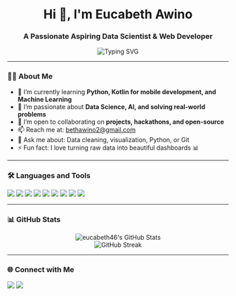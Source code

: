 <h1 align="center">Hi 👋, I'm Eucabeth Awino</h1>
<h3 align="center">A Passionate Aspiring Data Scientist & Web Developer</h3>

<p align="center">
  <img src="https://readme-typing-svg.demolab.com?font=Fira+Code&duration=3000&pause=1000&color=F74C00&center=true&vCenter=true&width=435&lines=👩‍💻+Lover+of+Code+%26+Data;🌍+Learning+Machine+Learning+%26+Python;📈+Exploring+Data+Visualization+%26+AI" alt="Typing SVG" />
</p>

---

### 👩‍💻 About Me

- 🔭 I’m currently learning **Python, Kotlin for mobile development, and Machine Learning**
- 🌱 I’m passionate about **Data Science, AI, and solving real-world problems**
- 🤝 I’m open to collaborating on **projects, hackathons, and open-source**
- 📫 Reach me at: [bethawino2@gmail.com](mailto:bethawino2@gmail.com)
- 💬 Ask me about: Data cleaning, visualization, Python, or Git
- ⚡ Fun fact: I love turning raw data into beautiful dashboards 📊

---

### 🛠️ Languages and Tools

<p align="left">
  <img src="https://img.shields.io/badge/Python-3670A0?style=for-the-badge&logo=python&logoColor=white" />
  <img src="https://img.shields.io/badge/SQL-025E8C?style=for-the-badge&logo=postgresql&logoColor=white" />
  <img src="https://img.shields.io/badge/Excel-217346?style=for-the-badge&logo=microsoft-excel&logoColor=white" />
  <img src="https://img.shields.io/badge/VSCode-007ACC?style=for-the-badge&logo=visual-studio-code&logoColor=white" />
  <img src="https://img.shields.io/badge/Git-F05032?style=for-the-badge&logo=git&logoColor=white" />
  <img src="https://img.shields.io/badge/R-276DC3?style=for-the-badge&logo=r&logoColor=white" />
  <img src="https://img.shields.io/badge/Kotlin-0095D5?style=for-the-badge&logo=kotlin&logoColor=white" />
  <img src="https://img.shields.io/badge/JavaScript-F7DF1E?style=for-the-badge&logo=javascript&logoColor=black" />
  <img src="https://img.shields.io/badge/React-61DAFB?style=for-the-badge&logo=react&logoColor=black" />
</p>


---

### 📊 GitHub Stats

<p align="center">
  <img src="https://github-readme-stats.vercel.app/api?username=eucabeth46&show_icons=true&theme=radical" alt="eucabeth46's GitHub Stats"/>
  <br/>
  <img src="https://streak-stats.demolab.com?user=eucabeth46&theme=radical" alt="GitHub Streak"/>
</p>

---

### 🌐 Connect with Me

<p align="left">
  <a href="mailto:bethawino2@gmail.com"><img src="https://img.shields.io/badge/Gmail-D14836?style=for-the-badge&logo=gmail&logoColor=white"/></a>
  <a href="https://www.linkedin.com/in/eucabeth-awino-59bb992ab/" target="_blank"><img src="https://img.shields.io/badge/LinkedIn-blue?style=for-the-badge&logo=linkedin&logoColor=white"/></a>
</p>
